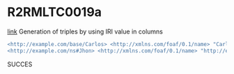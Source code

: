 # R2RMLTC0019a
[link](https://www.w3.org/TR/rdb2rdf-test-cases/#R2RMLTC0019a)
Generation of triples by using IRI value in columns

```diff
<http://example.com/base/Carlos> <http://xmlns.com/foaf/0.1/name> "Carlos" .
<http://example.com/ns#Jhon> <http://xmlns.com/foaf/0.1/name> "http://example.com/ns#Jhon" .
```

SUCCES